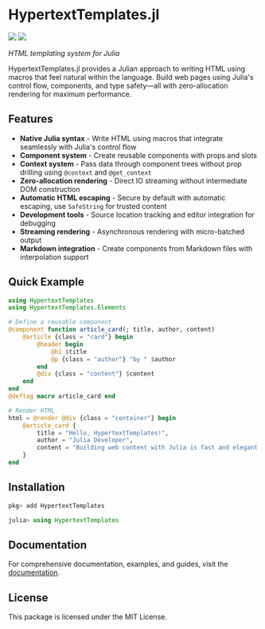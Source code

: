 # HypertextTemplates.jl

[![](https://img.shields.io/badge/docs-stable-blue.svg)](https://michaelhatherly.github.io/HypertextTemplates.jl/stable)
[![](https://img.shields.io/badge/docs-dev-blue.svg)](https://michaelhatherly.github.io/HypertextTemplates.jl/dev)

_HTML templating system for Julia_

HypertextTemplates.jl provides a Julian approach to writing HTML using macros that feel natural within the language. Build web pages using Julia's control flow, components, and type safety—all with zero-allocation rendering for maximum performance.

## Features

- **Native Julia syntax** - Write HTML using macros that integrate seamlessly with Julia's control flow
- **Component system** - Create reusable components with props and slots
- **Context system** - Pass data through component trees without prop drilling using `@context` and `@get_context`
- **Zero-allocation rendering** - Direct IO streaming without intermediate DOM construction
- **Automatic HTML escaping** - Secure by default with automatic escaping, use `SafeString` for trusted content
- **Development tools** - Source location tracking and editor integration for debugging
- **Streaming rendering** - Asynchronous rendering with micro-batched output
- **Markdown integration** - Create components from Markdown files with interpolation support

## Quick Example

```julia
using HypertextTemplates
using HypertextTemplates.Elements

# Define a reusable component
@component function article_card(; title, author, content)
    @article {class = "card"} begin
        @header begin
            @h1 $title
            @p {class = "author"} "by " $author
        end
        @div {class = "content"} $content
    end
end
@deftag macro article_card end

# Render HTML
html = @render @div {class = "container"} begin
    @article_card {
        title = "Hello, HypertextTemplates!",
        author = "Julia Developer",
        content = "Building web content with Julia is fast and elegant."
    }
end
```

## Installation

```julia
pkg> add HypertextTemplates

julia> using HypertextTemplates
```

## Documentation

For comprehensive documentation, examples, and guides, visit the [documentation](https://michaelhatherly.github.io/HypertextTemplates.jl/stable).

## License

This package is licensed under the MIT License.

